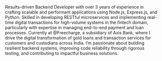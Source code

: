 Results-driven Backend Developer with over 3 years of experience in crafting scalable and performant applications using Node.js, Express.js, and Python. Skilled in developing RESTful microservices and implementing real-time digital transactions for high-volume systems in the fintech domain, particularly with expertise in managing end-to-end payment and loan processes. Currently at @Freecharge, a subsidiary of Axis Bank, where I drive the digital transformation of gold loans and transaction services for customers and custodians across India. I’m passionate about building resilient backend systems, improving code reliability through rigorous testing, and contributing to impactful business solutions.
